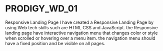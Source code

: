 # PRODIGY_WD_01
Responsive Landing Page
I have created a Responsive Landing Page by using Web tech skills such are HTML CSS and JavaScript. the Responsive landing page have interactive navigation menu that changes color or style when scrolled or hovering over a menu item. the navigation menu should have a fixed position and be visible on all pages.
